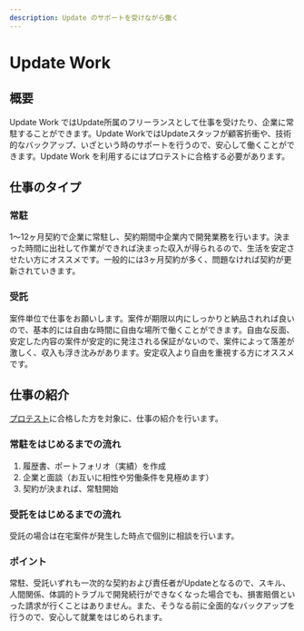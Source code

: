 ```yaml
---
description: Update のサポートを受けながら働く
---
```


# Update Work

## 概要

Update Work ではUpdate所属のフリーランスとして仕事を受けたり、企業に常駐することができます。Update WorkではUpdateスタッフが顧客折衝や、技術的なバックアップ、いざという時のサポートを行うので、安心して働くことができます。Update Work を利用するにはプロテストに合格する必要があります。

## 仕事のタイプ

### 常駐

1〜12ヶ月契約で企業に常駐し、契約期間中企業内で開発業務を行います。決まった時間に出社して作業ができれば決まった収入が得られるので、生活を安定させたい方にオススメです。一般的には3ヶ月契約が多く、問題なければ契約が更新されていきます。

### 受託

案件単位で仕事をお願いします。案件が期限以内にしっかりと納品されれば良いので、基本的には自由な時間に自由な場所で働くことができます。自由な反面、安定した内容の案件が安定的に発注される保証がないので、案件によって落差が激しく、収入も浮き沈みがあります。安定収入より自由を重視する方にオススメです。

## 仕事の紹介

[プロテスト](../projects/pro-test.md)に合格した方を対象に、仕事の紹介を行います。

### 常駐をはじめるまでの流れ

1. 履歴書、ポートフォリオ（実績）を作成
2. 企業と面談（お互いに相性や労働条件を見極めます）
3. 契約が決まれば、常駐開始

### 受託をはじめるまでの流れ

受託の場合は在宅案件が発生した時点で個別に相談を行います。

### ポイント

常駐、受託いずれも一次的な契約および責任者がUpdateとなるので、スキル、人間関係、体調的トラブルで開発続行ができなくなった場合でも、損害賠償といった請求が行くことはありません。また、そうなる前に全面的なバックアップを行うので、安心して就業をはじめられます。

